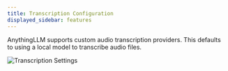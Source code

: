 ```yaml
---
title: Transcription Configuration
displayed_sidebar: features
---
```


AnythingLLM supports custom audio transcription providers. This defaults to using a local model to transcribe audio files.

![Transcription Settings](/img/transcription-preference.png)
